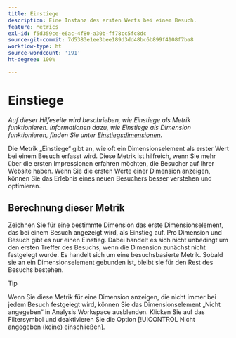 ```yaml
---
title: Einstiege
description: Eine Instanz des ersten Werts bei einem Besuch.
feature: Metrics
exl-id: f5d359ce-e6ac-4f80-a30b-ff78cc5fc8dc
source-git-commit: 7d5383e1ee3bee189d3dd48bc6b899f4108f7ba8
workflow-type: ht
source-wordcount: '191'
ht-degree: 100%

---
```


# Einstiege

*Auf dieser Hilfeseite wird beschrieben, wie Einstiege als Metrik funktionieren. Informationen dazu, wie Einstiege als Dimension funktionieren, finden Sie unter [Einstiegsdimensionen](../dimensions/entry-dimensions.md).*

Die Metrik „Einstiege“ gibt an, wie oft ein Dimensionselement als erster Wert bei einem Besuch erfasst wird. Diese Metrik ist hilfreich, wenn Sie mehr über die ersten Impressionen erfahren möchten, die Besucher auf Ihrer Website haben. Wenn Sie die ersten Werte einer Dimension anzeigen, können Sie das Erlebnis eines neuen Besuchers besser verstehen und optimieren.

## Berechnung dieser Metrik

Zeichnen Sie für eine bestimmte Dimension das erste Dimensionselement, das bei einem Besuch angezeigt wird, als Einstieg auf. Pro Dimension und Besuch gibt es nur einen Einstieg. Dabei handelt es sich nicht unbedingt um den ersten Treffer des Besuchs, wenn die Dimension zunächst nicht festgelegt wurde. Es handelt sich um eine besuchsbasierte Metrik. Sobald sie an ein Dimensionselement gebunden ist, bleibt sie für den Rest des Besuchs bestehen.

>[!TIP]
>
>Wenn Sie diese Metrik für eine Dimension anzeigen, die nicht immer bei jedem Besuch festgelegt wird, können Sie das Dimensionselement „Nicht angegeben“ in Analysis Workspace ausblenden. Klicken Sie auf das Filtersymbol und deaktivieren Sie die Option [!UICONTROL Nicht angegeben (keine) einschließen].
